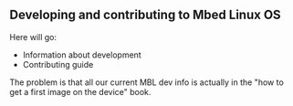 ## Developing and contributing to Mbed Linux OS

Here will go:

* Information about development
* Contributing guide

The problem is that all our current MBL dev info is actually in the "how to get a first image on the device" book.
